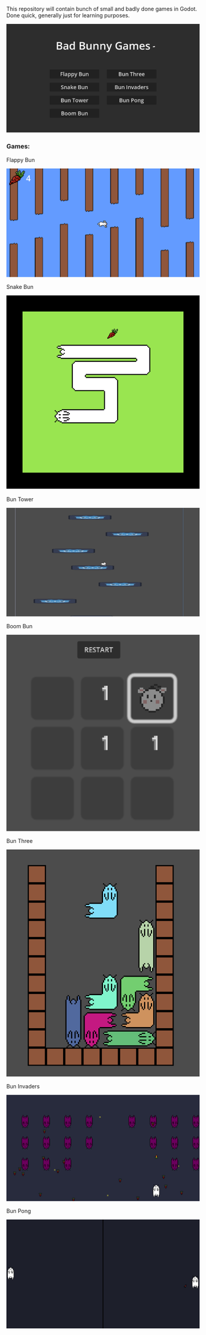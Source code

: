 This repository will contain bunch of small and badly done games in Godot. Done quick, generally just for learning purposes.

![Menu](menu.png)

### Games:

Flappy Bun

![Flappy Bun](flappy_bun.png)

Snake Bun

![Snake Bun](snake_bun.png)

Bun Tower

![Bun Tower](bun_tower.png)

Boom Bun

![Boom Bun](boom_bun.png)

Bun Three

![Bun Three](bun_three.png)

Bun Invaders

![Bun Invaders](bun_invaders.png)

Bun Pong

![Bun Pong](bun_pong.png)



